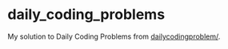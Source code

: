 # daily_coding_problems
My solution to Daily Coding Problems from [dailycodingproblem/](https://www.dailycodingproblem.com/).
